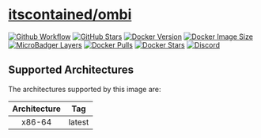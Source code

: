 # [itscontained/ombi](https://github.com/itscontained/ombi)
[![Github Workflow](https://img.shields.io/github/workflow/status/itscontained/ombi/Check%20and%20Push?labelColor=555555&logoColor=ffffff&style=for-the-badge&logo=github)](https://github.com/itscontained/ombi/actions?query=workflow%3A%22Check+and+Push%22)
[![GitHub Stars](https://img.shields.io/github/stars/itscontained/ombi.svg?color=00E5D2&labelColor=555555&logoColor=ffffff&style=for-the-badge&logo=github)](https://github.com/itscontained/ombi)
[![Docker Version](https://img.shields.io/docker/v/itscontained/ombi.svg?sort=semver&color=00E5D2&labelColor=555555&logoColor=ffffff&style=for-the-badge&logo=docker)](https://hub.docker.com/r/itscontained/ombi/tags)
[![Docker Image Size](https://img.shields.io/docker/image-size/itscontained/ombi.svg?sort=semver&color=00E5D2&labelColor=555555&logoColor=ffffff&style=for-the-badge&logo=docker)](https://hub.docker.com/r/itscontained/ombi/tags)
[![MicroBadger Layers](https://img.shields.io/microbadger/layers/itscontained/ombi.svg?color=00E5D2&labelColor=555555&logoColor=ffffff&style=for-the-badge&logo=docker)](https://microbadger.com/images/itscontained/ombi)
[![Docker Pulls](https://img.shields.io/docker/pulls/itscontained/ombi.svg?color=00E5D2&labelColor=555555&logoColor=ffffff&style=for-the-badge&label=pulls&logo=docker)](https://hub.docker.com/r/itscontained/ombi)
[![Docker Stars](https://img.shields.io/docker/stars/itscontained/ombi.svg?color=00E5D2&labelColor=555555&logoColor=ffffff&style=for-the-badge&label=stars&logo=docker)](https://hub.docker.com/r/itscontained/ombi)
[![Discord](https://img.shields.io/discord/734273194818535474?color=00E5D2&labelColor=555555&logoColor=ffffff&style=for-the-badge&label=discord&logo=discord)](https://discord.gg/eT6crpT)

## Supported Architectures
The architectures supported by this image are:

| Architecture | Tag |
| :----: | --- |
| x86-64 | latest |
